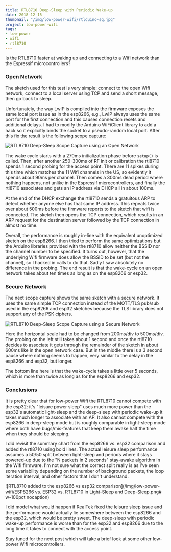 ```yaml
---
title: RTL8710 Deep-Sleep with Periodic Wake-up
date: 2018-12-15
thumbnail: "/img/low-power-wifi/rtlduino-sq.jpg"
project: low-power-wifi
tags:
- low-power
- wifi
- rtl8710
---
```


Is the RTL8710 faster at waking up and connecting to a Wifi network than the Espressif
microcontrollers?

### Open Network

The sketch used for this test is very simple: connect to the open Wifi network, connect to a local server
using TCP and send a short message, then go back to sleep.

Unfortunately, the way LwIP is compiled into the firmware exposes the same local port issue
as in the esp8266, e.g., LwIP always uses the same port for the first connection and this causes
connection resets and additional delays.
I had to modify the Arduino WiFiClient library to add a hack so it explicitly binds the socket to a
pseudo-random local port.
After this fix the result is the following scope capture:

![RTL8710 Deep-Sleep Scope Capture using an Open Network](/img/low-power-wifi/rtl8710-deep-sleep-open.png#)

The wake cycle starts with a 270ms initialization phase before `setup()` is called. Then, after
another 250-300ms of RF init or calibration the rtl8710
spends 1 second probing for the access point. There are 11 spikes during this time which matches the
11 Wifi channels in the US, so evidently it spends about 90ms per channel. Then comes a 300ms dead period
where nothing happens, not unlike in the Espressif microcontrollers, and finally the rtl8710
associates and gets an IP address via DHCP all in about 100ms.

At the end of the DHCP exchange the rtl8710 sends a gratuitous ARP to detect whether anyone else has
that same IP address. This repeats twice over about 500ms before the firmware reports to the sketch
that wifi is connected. The sketch then opens the TCP connection, which results in an ARP request
for the destination server followed by the TCP connection in almost no time.

Overall, the performance is roughly in-line with the equivalent unoptimized sketch on the esp8266.
I then tried to perform the same optimizations but the Arduino libraries provided with the
rtl8710 allow neither the BSSID nor the channel number to be specified. It turns out, however, that
the underlying Wifi firmware does allow the BSSID to be set (but not the channel),
so I hacked in calls to do that.
Sadly I saw absolutely no difference in the probing.
The end result is that the wake-cycle on an open network takes about ten times as long as on the
esp8266 or esp32.

### Secure Network

The next scope capture shows the same sketch with a secure network. 
It uses the same simple TCP connection instead of the MQTT/TLS pub/sub used in the esp8266 and esp32
sketches because the TLS library does not support any of the PSK ciphers.

![RTL8710 Deep-Sleep Scope Capture using a Secure Network](/img/low-power-wifi/rtl8710-deep-sleep-secure.png#)

Here the horizontal scale had to be changed from 200ms/div to 500ms/div. The probing on the left
still takes about 1 second and once the rtl8710 decides to associate it gets through the remainder
of the sketch in about 600ms like in the open network case. But in the middle there is a 3 second
pause where nothing seems to happen, very similar to the delay in the esp8266 and esp32, but longer.

The bottom line here is that the wake-cycle takes a little over 5 seconds, which is more than twice
as long as for the esp8266 and esp32.

### Conclusions

It is pretty clear that for low-power Wifi the RTL8710 cannot compete with the esp32: it's "leisure
power sleep" uses much more power than the esp32's automatic light-sleep and the deep-sleep with
periodic wake-up it takes much longer to associate with an AP. It also cannot compete with the esp8266
in deep-sleep mode but is roughly comparable in light-sleep mode where both have bugs/mis-features
that keep them awake half the time when they should be sleeping.

I did revisit the summary chart from the esp8266 vs. esp32 comparison and added the rtl8710 using
bold lines. The actual leisure sleep performance assumes a 50/50 split between light-sleep
and periods where it stays powered-up due to the "N packets in 2 seconds" stay-awake algorithm in
the Wifi firmware. I'm not sure what the correct split really is as I've seen some variability
depending on the number of background packets, the loop iteration interval, and other factors that I
don't understand.

![RTL8710 added to the esp8266 vs esp32 comparison](/img/low-power-wifi/ESP8266 vs. ESP32 vs. RTL8710 in Light-Sleep and Deep-Sleep.png# w-100pct nocaption)

I did model what would happen if RealTek fixed the leisure sleep issue and the performance would
actually lie somewhere between the esp8266 and the esp32, which would be pretty sweet. The
deep-sleep with periodic wake-up performance is worse than for the esp32 and esp8266 due to the long
time it takes to connect with the access point.

Stay tuned for the next post which will take a brief look at some other low-power Wifi microcontrollers.
